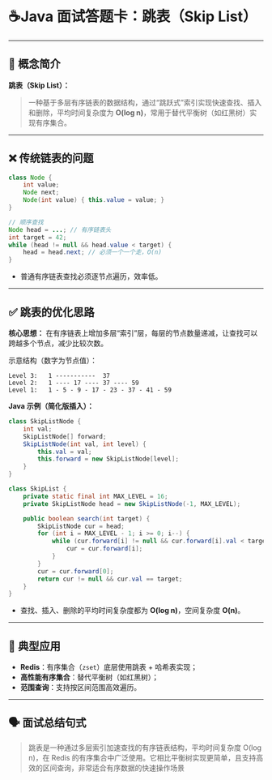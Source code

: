 # ☕Java 面试答题卡：跳表（Skip List）

------

## 🧠 概念简介

**跳表（Skip List）：**

> 一种基于多层有序链表的数据结构，通过“跳跃式”索引实现快速查找、插入和删除，平均时间复杂度为 **O(log n)**，常用于替代平衡树（如红黑树）实现有序集合。

------

## ❌ 传统链表的问题

```java
class Node {
    int value;
    Node next;
    Node(int value) { this.value = value; }
}

// 顺序查找
Node head = ...; // 有序链表头
int target = 42;
while (head != null && head.value < target) {
    head = head.next; // 必须一个一个走，O(n)
}
```

- 普通有序链表查找必须逐节点遍历，效率低。

------

## ✅ 跳表的优化思路

**核心思想：** 在有序链表上增加多层“索引”层，每层的节点数量递减，让查找可以跨越多个节点，减少比较次数。

示意结构（数字为节点值）：

```
Level 3:   1 -----------  37
Level 2:   1 ---- 17 ---- 37 ---- 59
Level 1:   1 - 5 - 9 - 17 - 23 - 37 - 41 - 59
```

**Java 示例（简化版插入）：**

```java
class SkipListNode {
    int val;
    SkipListNode[] forward;
    SkipListNode(int val, int level) {
        this.val = val;
        this.forward = new SkipListNode[level];
    }
}

class SkipList {
    private static final int MAX_LEVEL = 16;
    private SkipListNode head = new SkipListNode(-1, MAX_LEVEL);

    public boolean search(int target) {
        SkipListNode cur = head;
        for (int i = MAX_LEVEL - 1; i >= 0; i--) {
            while (cur.forward[i] != null && cur.forward[i].val < target) {
                cur = cur.forward[i];
            }
        }
        cur = cur.forward[0];
        return cur != null && cur.val == target;
    }
}
```

- 查找、插入、删除的平均时间复杂度都为 **O(log n)**，空间复杂度 **O(n)**。

------

## 🔗 典型应用

- **Redis**：有序集合（`zset`）底层使用跳表 + 哈希表实现；
- **高性能有序集合**：替代平衡树（如红黑树）；
- **范围查询**：支持按区间范围高效遍历。

------

## 🗣 面试总结句式

> 跳表是一种通过多层索引加速查找的有序链表结构，平均时间复杂度 O(log n)，在 Redis 的有序集合中广泛使用。它相比平衡树实现更简单，且支持高效的区间查询，非常适合有序数据的快速操作场景
